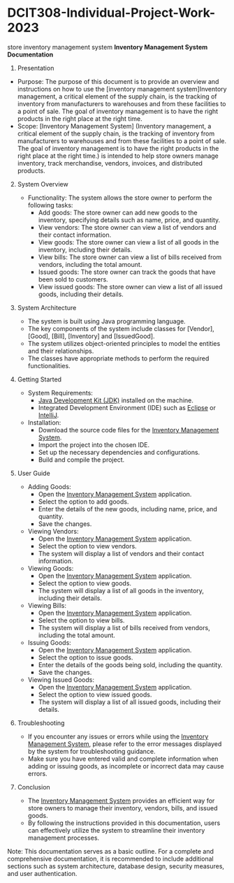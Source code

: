 # DCIT308-Individual-Project-Work-2023
store inventory management system
**Inventory Management System Documentation**

1. Presentation
- Purpose: The purpose of this document is to provide an overview and instructions on how to use the [inventory management system]Inventory management, a critical element of the supply chain, is the tracking of inventory from manufacturers to warehouses and from these facilities to a point of sale. The goal of inventory management is to have the right products in the right place at the right time.
- Scope: [Inventory Management System]
(Inventory management, a critical element of the supply chain, is the tracking of inventory from manufacturers to warehouses and from these facilities to a point of sale. The goal of inventory management is to have the right products in the right place at the right time.) 
is intended to help store owners manage inventory, track merchandise, vendors, invoices, and distributed products.

2. System Overview
   - Functionality: The system allows the store owner to perform the following tasks:
     - Add goods: The store owner can add new goods to the inventory, specifying details such as name, price, and quantity.
     - View vendors: The store owner can view a list of vendors and their contact information.
     - View goods: The store owner can view a list of all goods in the inventory, including their details.
     - View bills: The store owner can view a list of bills received from vendors, including the total amount.
     - Issued goods: The store owner can track the goods that have been sold to customers.
     - View issued goods: The store owner can view a list of all issued goods, including their details.

3. System Architecture
   - The system is built using Java programming language.
   - The key components of the system include classes for [Vendor], [Good], [Bill], [Inventory] and [IssuedGood].
   - The system utilizes object-oriented principles to model the entities and their relationships.
   - The classes have appropriate methods to perform the required functionalities.

4. Getting Started
   - System Requirements:
     - [Java Development Kit (JDK)](https://www.google.com/search?q=Java%20Development%20Kit%20(JDK)) installed on the machine.
     - Integrated Development Environment (IDE) such as [Eclipse](https://www.google.com/search?q=Eclipse) or [IntelliJ](https://www.google.com/search?q=IntelliJ).
   - Installation:
     - Download the source code files for the [Inventory Management System](https://www.google.com/search?q=Inventory%20Management%20System).
     - Import the project into the chosen IDE.
     - Set up the necessary dependencies and configurations.
     - Build and compile the project.

5. User Guide
   - Adding Goods:
     - Open the [Inventory Management System](https://www.google.com/search?q=Inventory%20Management%20System) application.
     - Select the option to add goods.
     - Enter the details of the new goods, including name, price, and quantity.
     - Save the changes.
   - Viewing Vendors:
     - Open the [Inventory Management System](https://www.google.com/search?q=Inventory%20Management%20System) application.
     - Select the option to view vendors.
     - The system will display a list of vendors and their contact information.
   - Viewing Goods:
     - Open the [Inventory Management System](https://www.google.com/search?q=Inventory%20Management%20System) application.
     - Select the option to view goods.
     - The system will display a list of all goods in the inventory, including their details.
   - Viewing Bills:
     - Open the [Inventory Management System](https://www.google.com/search?q=Inventory%20Management%20System) application.
     - Select the option to view bills.
     - The system will display a list of bills received from vendors, including the total amount.
   - Issuing Goods:
     - Open the [Inventory Management System](https://www.google.com/search?q=Inventory%20Management%20System) application.
     - Select the option to issue goods.
     - Enter the details of the goods being sold, including the quantity.
     - Save the changes.
   - Viewing Issued Goods:
     - Open the [Inventory Management System](https://www.google.com/search?q=Inventory%20Management%20System) application.
     - Select the option to view issued goods.
     - The system will display a list of all issued goods, including their details.

6. Troubleshooting
   - If you encounter any issues or errors while using the [Inventory Management System](https://www.google.com/search?q=Inventory%20Management%20System), please refer to the error messages displayed by the system for troubleshooting guidance.
   - Make sure you have entered valid and complete information when adding or issuing goods, as incomplete or incorrect data may cause errors.

7. Conclusion
   - The [Inventory Management System](https://www.google.com/search?q=Inventory%20Management%20System) provides an efficient way for store owners to manage their inventory, vendors, bills, and issued goods.
   - By following the instructions provided in this documentation, users can effectively utilize the system to streamline their inventory management processes.

Note: This documentation serves as a basic outline. For a complete and comprehensive documentation, it is recommended to include additional sections such as system architecture, database design, security measures, and user authentication.

